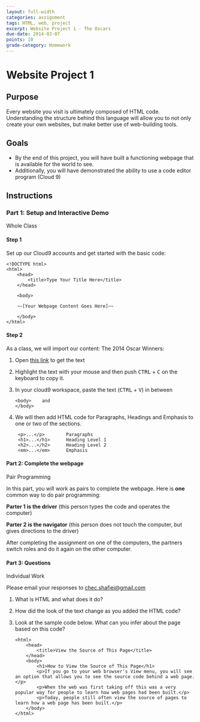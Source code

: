 ```yaml
---
layout: full-width
categories: assignment
tags: HTML, web, project
excerpt: Website Project 1 - The Oscars
due-date: 2014-03-07
points: 10
grade-category: Homework
---
```

# Website Project 1 #

## Purpose ##

Every website you visit is ultimately composed of HTML code.  Understanding the structure behind this language will allow you to not only create your own websites, but make better use of web-building tools.


## Goals ##

*  By the end of this project, you will have built a functioning webpage that is available for the world to see.
* Additionally, you will have demonstrated the ability to use a code editor program (Cloud 9)


## Instructions ##

### Part 1:  Setup and Interactive Demo ###
<span class="label">Whole Class</span>

#### Step 1 ####
Set up our Cloud9 accounts and get started with the basic code:


    <!DOCTYPE html>
    <html>
        <head>
            <title>Type Your Title Here</title>
        </head>
        
        <body>
        
        ~~[Your Webpage Content Goes Here]~~
        
        </body>
    </html>

            
#### Step 2 ####

As a class, we will import our content:  The 2014 Oscar Winners:

1.  Open [this link](https://dl.dropboxusercontent.com/u/3135266/classes/Assignments/Web/Assignment%201/oscars.txt) to get the text
2.  Highlight the text with your mouse and then push <kbd>CTRL</kbd> + <kbd>C</kbd> on the keyboard to copy it.
3.  In your cloud9 workspace, paste the text (<kbd>CTRL</kbd> + <kbd>V</kbd>) in between 
        
        <body>    and
        </body>
        
4.  We will then add HTML code for Paragraphs, Headings and Emphasis to one or two of the sections.
    
         <p>...</p>        Paragraphs
         <h1>...</h1>      Heading Level 1
         <h2>...</h2>      Heading Level 2
         <em>...</em>      Emphasis
         
         

#### Part 2:  Complete the webpage ####
                 
<span class="label">Pair Programming</span>

In this part, you will work as pairs to complete the webpage.  Here is **one** common way to do pair programming:


**Parter 1 is the driver** (this person types the code and operates the computer)

**Parter 2 is the navigator** (this person does not touch the computer, but gives directions to the driver)

After completing the assignment on one of the computers, the partners switch roles and do it again on the other computer.


#### Part 3: Questions ####

<span class="label">Individual Work</span>

Please email your responses to <span class="label alert">chec.shafiei@gmail.com</span>


1.  What is HTML and what does it do?
2.  How did the look of the text change as you added the HTML code?
3.  Look at the sample code below.  What can you infer about the page based on this code?


        <html>
	        <head>
		        <title>View the Source of This Page</title>
	        </head>
	        <body>
		        <h1>How to View the Source of This Page</h1>
		        <p>If you go to your web browser's View menu, you will see an option that allows you to see the source code behind a web page.</p>
		        <p>When the web was first taking off this was a very popular way for people to learn how web pages had been built.</p>
		        <p>Today, people still often view the source of pages to learn how a web page has been built.</p>
	        </body>
        </html>


